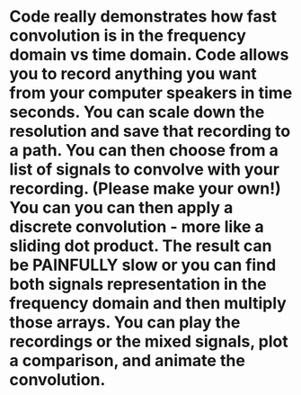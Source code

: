 # Code really demonstrates how fast convolution is in the frequency domain vs time domain. Code allows you to record anything you want from your computer speakers in time seconds. You can scale down the resolution and save that recording to a path. You can then choose from a list of signals to convolve with your recording. (Please make your own!) You can you can then apply a discrete convolution - more like a sliding dot product. The result can be PAINFULLY slow or you can find both signals representation in the frequency domain and then multiply those arrays. You can play the recordings or the mixed signals, plot a comparison, and animate the convolution.
